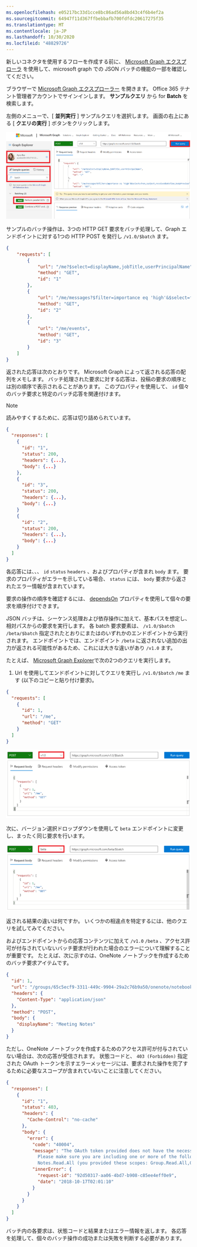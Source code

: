 ```yaml
---
ms.openlocfilehash: e05217bc33d1cce8bc86ad56a8bd43c4f6b4ef2a
ms.sourcegitcommit: 64947f11d367ffbebbafb700fdfdc20617275f35
ms.translationtype: MT
ms.contentlocale: ja-JP
ms.lasthandoff: 10/30/2020
ms.locfileid: "48829726"
---
```

<!-- markdownlint-disable MD002 MD041 -->

新しいコネクタを使用するフローを作成する前に、 [Microsoft Graph エクスプローラ](https://developer.microsoft.com/graph/graph-explorer) を使用して、microsoft graph での JSON バッチの機能の一部を確認してください。

ブラウザーで [Microsoft Graph エクスプローラー](https://developer.microsoft.com/graph/graph-explorer) を開きます。 Office 365 テナント管理者アカウントでサインインします。 **サンプルクエリ** から for **Batch** を検索します。

左側のメニューで、[ **並列実行** ] サンプルクエリを選択します。 画面の右上にある [ **クエリの実行** ] ボタンをクリックします。

![Graph Explorer の [クエリのサンプル] タブのスクリーンショット](./images/sample-queries.png)

サンプルのバッチ操作は、3つの HTTP GET 要求をバッチ処理して、Graph エンドポイントに対する1つの HTTP POST を発行し `/v1.0/$batch` ます。

```json
{
    "requests": [
        {
            "url": "/me?$select=displayName,jobTitle,userPrincipalName",
            "method": "GET",
            "id": "1"
        },
        {
            "url": "/me/messages?$filter=importance eq 'high'&$select=from,subject,receivedDateTime,bodyPreview",
            "method": "GET",
            "id": "2"
        },
        {
            "url": "/me/events",
            "method": "GET",
            "id": "3"
        }
    ]
}
```

返された応答は次のとおりです。 Microsoft Graph によって返される応答の配列をメモします。 バッチ処理された要求に対する応答は、投稿の要求の順序とは別の順序で表示されることがあります。 このプロパティを使用して、 `id` 個々のバッチ要求と特定のバッチ応答を関連付けます。

> [!NOTE]
> 読みやすくするために、応答は切り詰められています。

```json
{
  "responses": [
    {
      "id": "1",
      "status": 200,
      "headers": {...},
      "body": {...}
    },
    {
      "id": "3",
      "status": 200,
      "headers": {...},
      "body": {...}
    }
    {
      "id": "2",
      "status": 200,
      "headers": {...},
      "body": {...}
    }
  ]
}
```

各応答には、、、 `id` `status` `headers` 、およびプロパティが含まれ `body` ます。 要求のプロパティがエラーを示している場合、 `status` には、 `body` 要求から返されたエラー情報が含まれています。

要求の操作の順序を確認するには、 [dependsOn](https://docs.microsoft.com/graph/json-batching#sequencing-requests-with-the-dependson-property) プロパティを使用して個々の要求を順序付けできます。

JSON バッチは、シーケンス処理および依存操作に加えて、基本パスを想定し、相対パスからの要求を実行します。 各 batch 要求要素は、 `/v1.0/$batch` `/beta/$batch` 指定されたとおりにまたはのいずれかのエンドポイントから実行されます。 エンドポイントでは、エンドポイント `/beta` に返されない追加の出力が返される可能性があるため、これには大きな違いがあり `/v1.0` ます。

たとえば、 [Microsoft Graph Explorer](https://developer.microsoft.com/graph/graph-explorer)で次の2つのクエリを実行します。

1. Url を使用してエンドポイントに対してクエリを実行し `/v1.0/$batch` `/me` ます (以下のコピーと貼り付け要求)。

```json
{
  "requests": [
    {
      "id": 1,
      "url": "/me",
      "method": "GET"
    }
  ]
}
```

![V 1.0 が選択された状態での Graph Explorer のバッチクエリのスクリーンショット](./images/batch-v1.png)

次に、バージョン選択ドロップダウンを使用して `beta` エンドポイントに変更し、まったく同じ要求を行います。

![グラフ-4](./images/batch-beta.png)

返される結果の違いは何ですか。 いくつかの相違点を特定するには、他のクエリを試してみてください。

およびエンドポイントからの応答コンテンツに加えて `/v1.0` `/beta` 、アクセス許可が付与されていないバッチ要求が行われた場合のエラーについて理解することが重要です。 たとえば、次に示すのは、OneNote ノートブックを作成するためのバッチ要求アイテムです。

```json
{
  "id": 1,
  "url": "/groups/65c5ecf9-3311-449c-9904-29a2c76b9a50/onenote/notebooks",
  "headers": {
    "Content-Type": "application/json"
  },
  "method": "POST",
  "body": {
    "displayName": "Meeting Notes"
  }
}
```

ただし、OneNote ノートブックを作成するためのアクセス許可が付与されていない場合は、次の応答が受信されます。 状態コードと、 `403 (Forbidden)` 指定された OAuth トークンを示すエラーメッセージには、要求された操作を完了するために必要なスコープが含まれていないことに注意してください。

```json
{
  "responses": [
    {
      "id": "1",
      "status": 403,
      "headers": {
        "Cache-Control": "no-cache"
      },
      "body": {
        "error": {
          "code": "40004",
          "message": "The OAuth token provided does not have the necessary scopes to complete the request.
            Please make sure you are including one or more of the following scopes: Notes.ReadWrite.All,
            Notes.Read.All (you provided these scopes: Group.Read.All,Group.ReadWrite.All,User.Read,User.Read.All)",
          "innerError": {
            "request-id": "92d50317-aa06-4bd7-b908-c85ee4eff0e9",
            "date": "2018-10-17T02:01:10"
          }
        }
      }
    }
  ]
}
```

バッチ内の各要求は、状態コードと結果またはエラー情報を返します。 各応答を処理して、個々のバッチ操作の成功または失敗を判断する必要があります。
